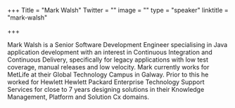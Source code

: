+++
Title = "Mark Walsh"
Twitter = ""
image = ""
type = "speaker"
linktitle = "mark-walsh"

+++

<p>Mark Walsh is a Senior Software Development Engineer specialising in Java application development with an interest in Continuous Integration and Continuous Delivery, specifically for legacy applications with low test coverage, manual releases and low velocity. Mark currently works for MetLife at their Global Technology Campus in Galway. Prior to this he worked for Hewlett Hewlett Packard Enterprise Technology Support Services for close to 7 years designing solutions in their Knowledge Management, Platform and Solution Cx domains.<p>
